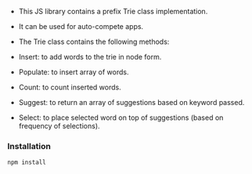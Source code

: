 * This JS library contains a prefix Trie class implementation.
* It can be used for auto-compete apps.
* The Trie class contains the following methods:

* Insert: to add words to the trie in node form.
* Populate: to insert array of words.
* Count: to count inserted words.
* Suggest: to return an array of suggestions based on keyword passed.
* Select: to place selected word on top of suggestions (based on frequency of selections).

### Installation
```
npm install
```
